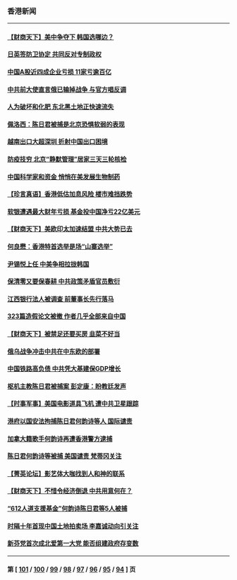 ### 香港新闻
---
#### [【财商天下】美中争夺下 韩国选哪边？](../../pages/ncid1349362/n13736981.md) 
#### [日英签防卫协定 共同反对专制政权](../../pages/ncid1349362/n13736913.md) 
#### [中国A股近四成企业亏损 11家亏逾百亿](../../pages/ncid1349362/n13736511.md) 
#### [中共前大使直言俄已输掉战争 与官方唱反调](../../pages/ncid1349362/n13736502.md) 
#### [人为破坏和化肥 东北黑土地正快速流失](../../pages/ncid1349362/n13736483.md) 
#### [佩洛西：陈日君被捕是北京恐惧软弱的表现](../../pages/ncid1349362/n13736431.md) 
#### [越南出口大超深圳 折射中国出口困境](../../pages/ncid1349362/n13736418.md) 
#### [防疫技穷 北京“静默管理”居家三天三轮核检](../../pages/ncid1349362/n13736366.md) 
#### [中国科学家和资金 悄悄在美发展生物制药](../../pages/ncid1349362/n13736311.md) 
#### [【珍言真语】香港低估加息风险 楼市难挡跌势](../../pages/ncid1349362/n13735697.md) 
#### [软银遭遇最大财年亏损 基金投中国净亏22亿美元](../../pages/ncid1349362/n13736247.md) 
#### [【财商天下】美欧印太加速结盟 中共大势已去](../../pages/ncid1349362/n13736239.md) 
#### [何良懋：香港特首选举是场“山寨选举”](../../pages/ncid1349362/n13735242.md) 
#### [尹锡悦上任 中美争相拉拢韩国](../../pages/ncid1349362/n13735045.md) 
#### [保清零又要保春耕 中共政策矛盾官员敷衍](../../pages/ncid1349362/n13735030.md) 
#### [江西银行法人被调查 前董事长先行落马](../../pages/ncid1349362/n13735005.md) 
#### [323篇造假论文被撤 作者几乎全部来自中国](../../pages/ncid1349362/n13734985.md) 
#### [【财商天下】被禁足还要买房 韭菜不好当](../../pages/ncid1349362/n13734833.md) 
#### [俄乌战争冲击中共在中东欧的部署](../../pages/ncid1349362/n13734903.md) 
#### [中国铁路高负债 中共凭大基建保GDP增长](../../pages/ncid1349362/n13734868.md) 
#### [枢机主教陈日君被捕案 彭定康：盼教廷发声](../../pages/ncid1349362/n13734545.md) 
#### [【时事军事】美国电影道具飞机 遭中共卫星跟踪](../../pages/ncid1349362/n13733841.md) 
#### [港府以国安法拘捕陈日君何韵诗等人 国际谴责](../../pages/ncid1349362/n13734434.md) 
#### [加拿大籍歌手何韵诗再遭香港警方逮捕](../../pages/ncid1349362/n13733685.md) 
#### [陈日君何韵诗等被捕 美国谴责 梵蒂冈关注](../../pages/ncid1349362/n13733849.md) 
#### [【菁英论坛】影艺体大咖找到人和神的联系](../../pages/ncid1349362/n13729847.md) 
#### [【财商天下】不惜令经济倒退 中共用意何在？](../../pages/ncid1349362/n13733588.md) 
#### [“612人道支援基金”何韵诗陈日君等5人被捕](../../pages/ncid1349362/n13733344.md) 
#### [时隔十年首现中国土地拍卖场 李嘉诚动向引关注](../../pages/ncid1349362/n13733574.md) 
#### [新芬党首次成北爱第一大党 能否组建政府存变数](../../pages/ncid1349362/n13733562.md) 

---
#### 第 [ [101](./101.md) / [100](./100.md) / [99](./99.md) / [98](./98.md) / [97](./97.md) / [96](./96.md) / [95](./95.md) / [94](./94.md) ] 页
